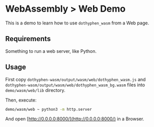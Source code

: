 # WebAssembly > Web Demo

This is a demo to learn how to use `dothyphen_wasm` from a Web page.

## Requirements

Something to run a web server, like Python.

## Usage

First copy `dothyphen-wasm/output/wasm/web/dothyphen_wasm.js` and `dothyphen-wasm/output/wasm/web/dothyphen_wasm_bg.wasm` files into `demo/wasm/web/lib` directory.

Then, execute:

```bash
demo/wasm/web ~ python3 -m http.server
```

And open [http://0.0.0.0:8000/](http://0.0.0.0:8000/) in a Browser.

